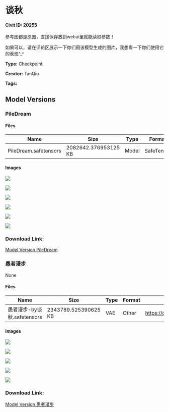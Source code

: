 # 谈秋

#### Civit ID: 20255

<p>参考图都是原图，直接保存放到webui里就能读取参数！</p><p>如果可以，请在评论区展示一下你们用该模型生成的图片，我想看一下你们使用它的表现^_^</p>

**Type:** Checkpoint

**Creator:** TanQiu

**Tags:** 

## Model Versions

### PileDream

<p></p>

#### Files

| Name | Size | Type | Format | Download Url | AutoV1 | AutoV2 | SHA256 | CRC32 | BLAKE3 |
| --- | --- | --- | --- | --- | --- | --- | --- | --- | --- |
| PileDream.safetensors | 2082642.376953125 KB | Model | SafeTensor | https://civitai.com/api/download/models/26119 | D21B2894 | C939E43738 | C939E437383A6DB55FB3296B10293FE7BECFFF6A938288C267A8EB6C1485AB5A | D2F2314A | CD13B909E79C63410F6159D9951A3DA641B77BACA0F1DCCC4BD1A00C808FA2D2 |

#### Images

<p><img src="https://image.civitai.com/xG1nkqKTMzGDvpLrqFT7WA/e6a62166-2661-4e0f-c9a7-bd91c1becd00/width=450/287263.jpeg" /></p>

<p><img src="https://image.civitai.com/xG1nkqKTMzGDvpLrqFT7WA/36e3c821-b4d3-4e31-8928-7fb9f6350600/width=450/287280.jpeg" /></p>

<p><img src="https://image.civitai.com/xG1nkqKTMzGDvpLrqFT7WA/88e8e668-7a49-414a-74ad-3845b9bb0000/width=450/287262.jpeg" /></p>

<p><img src="https://image.civitai.com/xG1nkqKTMzGDvpLrqFT7WA/e546ea85-a247-4cc1-144b-32f346ef5100/width=450/287261.jpeg" /></p>

<p><img src="https://image.civitai.com/xG1nkqKTMzGDvpLrqFT7WA/0451074d-42fa-4956-22d6-e1bc128b7100/width=450/287260.jpeg" /></p>

<p><img src="https://image.civitai.com/xG1nkqKTMzGDvpLrqFT7WA/37ece04f-0436-4130-0972-80f9df781400/width=450/287259.jpeg" /></p>

### Download Link:

[Model Version PileDream](https://civitai.com/api/download/models/26119)

### 愚者漫步

None

#### Files

| Name | Size | Type | Format | Download Url | AutoV1 | AutoV2 | SHA256 | CRC32 | BLAKE3 |
| --- | --- | --- | --- | --- | --- | --- | --- | --- | --- |
| 愚者漫步-by谈秋.safetensors | 2343789.525390625 KB | VAE | Other | https://civitai.com/api/download/models/24068 | A927E35A | 5FACE640EE | 5FACE640EE00BCB7C4C09C22FD684E7F4D02FA7092E8074E49337AD798C4A7D0 | C0F868B6 | 704EFF3F6608DF3CA57441CFD8C94440D1D38187DF25DB5BF26BBE3E7B83875C |

#### Images

<p><img src="https://image.civitai.com/xG1nkqKTMzGDvpLrqFT7WA/053f4c81-b239-4fa0-1d57-9d0883fa6c00/width=450/265645.jpeg" /></p>

<p><img src="https://image.civitai.com/xG1nkqKTMzGDvpLrqFT7WA/ff72cd35-05b3-4a3c-d90b-478908472000/width=450/265644.jpeg" /></p>

<p><img src="https://image.civitai.com/xG1nkqKTMzGDvpLrqFT7WA/872a3335-dd89-4e21-f082-8d24012e5300/width=450/265643.jpeg" /></p>

<p><img src="https://image.civitai.com/xG1nkqKTMzGDvpLrqFT7WA/d19f1a46-6fa8-4dd3-725c-b819c504ab00/width=450/265642.jpeg" /></p>

<p><img src="https://image.civitai.com/xG1nkqKTMzGDvpLrqFT7WA/6a54cb3b-dabc-436e-b239-ba9a764c5a00/width=450/265641.jpeg" /></p>

### Download Link:

[Model Version 愚者漫步](https://civitai.com/api/download/models/24068)

